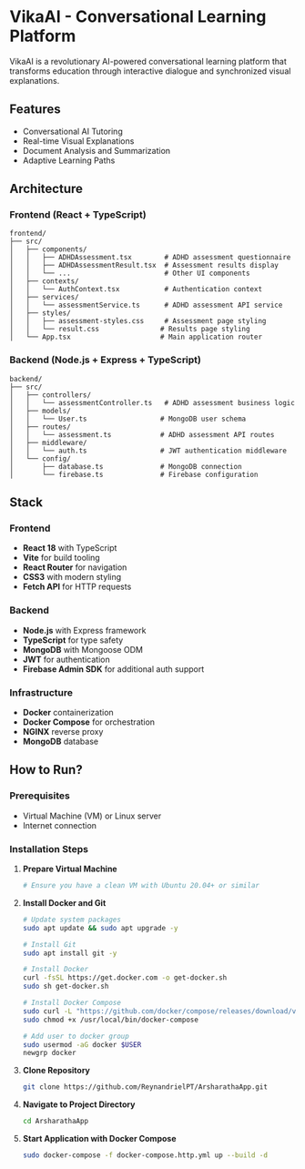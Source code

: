 # VikaAI - Conversational Learning Platform

VikaAI is a revolutionary AI-powered conversational learning platform that transforms education through interactive dialogue and synchronized visual explanations.

## Features

- Conversational AI Tutoring
- Real-time Visual Explanations
- Document Analysis and Summarization
- Adaptive Learning Paths

## Architecture

### Frontend (React + TypeScript)
```
frontend/
├── src/
│   ├── components/
│   │   ├── ADHDAssessment.tsx        # ADHD assessment questionnaire
│   │   ├── ADHDAssessmentResult.tsx  # Assessment results display
│   │   └── ...                       # Other UI components
│   ├── contexts/
│   │   └── AuthContext.tsx           # Authentication context
│   ├── services/
│   │   └── assessmentService.ts      # ADHD assessment API service
│   ├── styles/
│   │   ├── assessment-styles.css     # Assessment page styling
│   │   └── result.css               # Results page styling
│   └── App.tsx                      # Main application router
```

### Backend (Node.js + Express + TypeScript)
```
backend/
├── src/
│   ├── controllers/
│   │   └── assessmentController.ts   # ADHD assessment business logic
│   ├── models/
│   │   └── User.ts                  # MongoDB user schema
│   ├── routes/
│   │   └── assessment.ts            # ADHD assessment API routes
│   ├── middleware/
│   │   └── auth.ts                  # JWT authentication middleware
│   └── config/
│       ├── database.ts              # MongoDB connection
│       └── firebase.ts              # Firebase configuration
```

## Stack

### Frontend
- **React 18** with TypeScript
- **Vite** for build tooling
- **React Router** for navigation
- **CSS3** with modern styling
- **Fetch API** for HTTP requests

### Backend
- **Node.js** with Express framework
- **TypeScript** for type safety
- **MongoDB** with Mongoose ODM
- **JWT** for authentication
- **Firebase Admin SDK** for additional auth support

### Infrastructure
- **Docker** containerization
- **Docker Compose** for orchestration
- **NGINX** reverse proxy
- **MongoDB** database

## How to Run?

### Prerequisites
- Virtual Machine (VM) or Linux server
- Internet connection

### Installation Steps

1. **Prepare Virtual Machine**
   ```bash
   # Ensure you have a clean VM with Ubuntu 20.04+ or similar
   ```

2. **Install Docker and Git**
   ```bash
   # Update system packages
   sudo apt update && sudo apt upgrade -y
   
   # Install Git
   sudo apt install git -y
   
   # Install Docker
   curl -fsSL https://get.docker.com -o get-docker.sh
   sudo sh get-docker.sh
   
   # Install Docker Compose
   sudo curl -L "https://github.com/docker/compose/releases/download/v2.20.0/docker-compose-$(uname -s)-$(uname -m)" -o /usr/local/bin/docker-compose
   sudo chmod +x /usr/local/bin/docker-compose
   
   # Add user to docker group
   sudo usermod -aG docker $USER
   newgrp docker
   ```

3. **Clone Repository**
   ```bash
   git clone https://github.com/ReynandrielPT/ArsharathaApp.git
   ```

4. **Navigate to Project Directory**
   ```bash
   cd ArsharathaApp
   ```

5. **Start Application with Docker Compose**
   ```bash
   sudo docker-compose -f docker-compose.http.yml up --build -d
   ```


